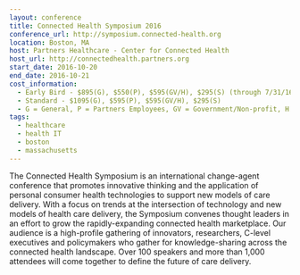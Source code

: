 ```yaml
---
layout: conference
title: Connected Health Symposium 2016
conference_url: http://symposium.connected-health.org
location: Boston, MA
host: Partners Healthcare - Center for Connected Health
host_url: http://connectedhealth.partners.org
start_date: 2016-10-20
end_date: 2016-10-21
cost_information:
  - Early Bird - $895(G), $550(P), $595(GV/H), $295(S) (through 7/31/16)
  - Standard - $1095(G), $595(P), $595(GV/H), $295(S)
  - G = General, P = Partners Employees, GV = Government/Non-profit, H = Healthcare Affiliates, S = Student
tags:
  - healthcare
  - health IT
  - boston
  - massachusetts
---
```


The Connected Health Symposium is an international change-agent conference that promotes
innovative thinking and the application of personal consumer health technologies to support
new models of care delivery. With a focus on trends at the intersection of technology and
new models of health care delivery, the Symposium convenes thought leaders in an effort to
grow the rapidly-expanding connected health marketplace. Our audience is a high-profile
gathering of innovators, researchers, C-level executives and policymakers who gather for
knowledge-sharing across the connected health landscape. Over 100 speakers and more than
1,000 attendees will come together to define the future of care delivery.
